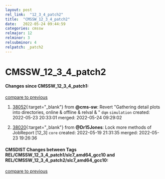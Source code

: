 ```yaml
---
layout: post
rel_link:  "12_3_4_patch2"
title:  "CMSSW_12_3_4_patch2"
date:   2022-05-24 09:44:59
categories: cmssw
relmajor: 12
relminor: 3
relsubminor: 4
relpatch: _patch2
---
```


# CMSSW_12_3_4_patch2
#### Changes since CMSSW_12_3_4_patch1:
[compare to previous](https://github.com/cms-sw/cmssw/compare/CMSSW_12_3_4_patch1...CMSSW_12_3_4_patch2)



1. [38052](http://github.com/cms-sw/cmssw/pull/38052){:target="_blank"}  from **@cms-sw**: Revert "Gathering detail plots into directories, online & offline & relval & " `dqm` `simulation` created: 2022-05-23 20:33:01 merged: 2022-05-24 09:29:02

2. [38020](http://github.com/cms-sw/cmssw/pull/38020){:target="_blank"}  from **@Dr15Jones**: Lock more methods of JobReport [12_3] `core` created: 2022-05-19 21:31:35 merged: 2022-05-23 19:26:36

#### CMSDIST Changes between Tags REL/CMSSW_12_3_4_patch1/slc7_amd64_gcc10 and REL/CMSSW_12_3_4_patch2/slc7_amd64_gcc10:
[compare to previous](https://github.com/cms-sw/cmsdist/compare/REL/CMSSW_12_3_4_patch1/slc7_amd64_gcc10...REL/CMSSW_12_3_4_patch2/slc7_amd64_gcc10)


